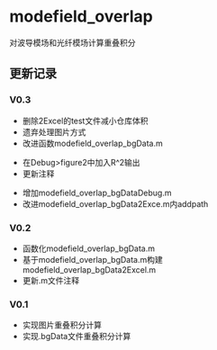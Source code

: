 # modefield_overlap
对波导模场和光纤模场计算重叠积分

## 更新记录
### V0.3
- 删除2Excel的test文件减小仓库体积
- 遗弃处理图片方式
- 改进函数modefield_overlap_bgData.m
 + 在Debug>figure2中加入R^2输出
 + 更新注释
- 增加modefield_overlap_bgDataDebug.m
- 改进modefield_overlap_bgData2Exce.m内addpath
### V0.2
- 函数化modefield_overlap_bgData.m
- 基于modefield_overlap_bgData.m构建modefield_overlap_bgData2Excel.m
- 更新.m文件注释
### V0.1
- 实现图片重叠积分计算
- 实现.bgData文件重叠积分计算